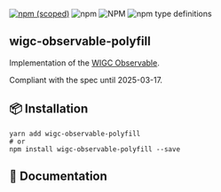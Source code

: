 [![npm (scoped)](https://img.shields.io/npm/v/observable-polyfill.svg)](https://www.npmjs.com/package/observable-polyfill)
![npm](https://img.shields.io/npm/dm/observable-polyfill.svg)
![NPM](https://img.shields.io/npm/l/observable-polyfill.svg)
![npm type definitions](https://img.shields.io/npm/types/observable-polyfill.svg)

## wigc-observable-polyfill

Implementation of the [WIGC Observable](https://wicg.github.io/observable/).

Compliant with the spec until 2025-03-17.

## 📦 Installation

```shell
yarn add wigc-observable-polyfill
# or
npm install wigc-observable-polyfill --save
```

## 📜 Documentation


